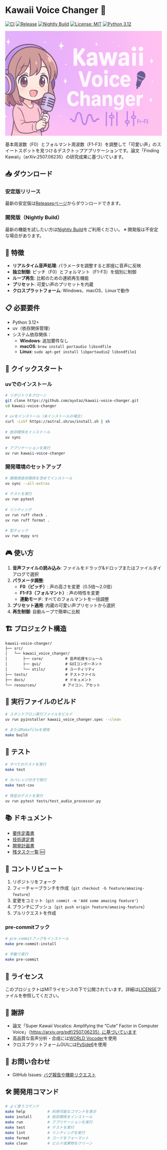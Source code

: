 # Kawaii Voice Changer 🎤

[![CI](https://github.com/ayutaz/kawaii-voice-changer/actions/workflows/ci.yml/badge.svg)](https://github.com/ayutaz/kawaii-voice-changer/actions/workflows/ci.yml)
[![Release](https://github.com/ayutaz/kawaii-voice-changer/actions/workflows/release.yml/badge.svg)](https://github.com/ayutaz/kawaii-voice-changer/actions/workflows/release.yml)
[![Nightly Build](https://github.com/ayutaz/kawaii-voice-changer/actions/workflows/nightly.yml/badge.svg)](https://github.com/ayutaz/kawaii-voice-changer/actions/workflows/nightly.yml)
[![License: MIT](https://img.shields.io/badge/License-MIT-yellow.svg)](https://opensource.org/licenses/MIT)
[![Python 3.12](https://img.shields.io/badge/python-3.12-blue.svg)](https://www.python.org/downloads/)

![](docs/kawaii-voice-changer.png)

基本周波数（F0）とフォルマント周波数（F1-F3）を調整して「可愛い声」のスイートスポットを見つけるデスクトップアプリケーションです。論文「Finding Kawaii」（arXiv:2507.06235）の研究成果に基づいています。

## 📥 ダウンロード

### 安定版リリース
最新の安定版は[Releasesページ](https://github.com/ayutaz/kawaii-voice-changer/releases/latest)からダウンロードできます。

### 開発版（Nightly Build）
最新の機能を試したい方は[Nightly Build](https://github.com/ayutaz/kawaii-voice-changer/releases/tag/nightly)をご利用ください。
※ 開発版は不安定な場合があります。

## 🌟 特徴

- **リアルタイム音声処理**: パラメータを調整すると即座に音声に反映
- **独立制御**: ピッチ（F0）とフォルマント（F1-F3）を個別に制御
- **ループ再生**: 比較のための連続再生機能
- **プリセット**: 可愛い声のプリセットを内蔵
- **クロスプラットフォーム**: Windows、macOS、Linuxで動作

## 📋 必要要件

- Python 3.12+
- uv（依存関係管理）
- システム依存関係：
  - **Windows**: 追加要件なし
  - **macOS**: `brew install portaudio libsndfile`
  - **Linux**: `sudo apt-get install libportaudio2 libsndfile1`

## 🚀 クイックスタート

### uvでのインストール

```bash
# リポジトリをクローン
git clone https://github.com/ayutaz/kawaii-voice-changer.git
cd kawaii-voice-changer

# uvをインストール（未インストールの場合）
curl -LsSf https://astral.sh/uv/install.sh | sh

# 依存関係をインストール
uv sync

# アプリケーションを実行
uv run kawaii-voice-changer
```

### 開発環境のセットアップ

```bash
# 開発用依存関係を含めてインストール
uv sync --all-extras

# テストを実行
uv run pytest

# リンティング
uv run ruff check .
uv run ruff format .

# 型チェック
uv run mypy src
```

## 🎮 使い方

1. **音声ファイルの読み込み**: ファイルをドラッグ&ドロップまたはファイルダイアログで選択
2. **パラメータ調整**:
   - **F0（ピッチ）**: 声の高さを変更（0.5倍〜2.0倍）
   - **F1-F3（フォルマント）**: 声の特性を変更
   - **連動モード**: すべてのフォルマントを一括調整
3. **プリセット適用**: 内蔵の可愛い声プリセットから選択
4. **再生制御**: 自動ループで簡単に比較

## 🏗️ プロジェクト構造

```
kawaii-voice-changer/
├── src/
│   └── kawaii_voice_changer/
│       ├── core/          # 音声処理モジュール
│       ├── gui/           # GUIコンポーネント
│       └── utils/         # ユーティリティ
├── tests/                 # テストファイル
├── docs/                  # ドキュメント
└── resources/            # アイコン、アセット
```

## 🔧 実行ファイルのビルド

```bash
# スタンドアロン実行ファイルをビルド
uv run pyinstaller kawaii_voice_changer.spec --clean

# またはMakefileを使用
make build
```

## 🧪 テスト

```bash
# すべてのテストを実行
make test

# カバレッジ付きで実行
make test-cov

# 特定のテストを実行
uv run pytest tests/test_audio_processor.py
```

## 📚 ドキュメント

- [要件定義書](docs/requirements-specification.md)
- [技術選定書](docs/technical-selection.md)
- [開発計画書](docs/development-plan.md)
- [残タスク一覧](docs/remaining-tasks.md) 🆕

## 🤝 コントリビュート

1. リポジトリをフォーク
2. フィーチャーブランチを作成（`git checkout -b feature/amazing-feature`）
3. 変更をコミット（`git commit -m 'Add some amazing feature'`）
4. ブランチにプッシュ（`git push origin feature/amazing-feature`）
5. プルリクエストを作成

### pre-commitフック

```bash
# pre-commitフックをインストール
make pre-commit-install

# 手動で実行
make pre-commit
```

## 📄 ライセンス

このプロジェクトはMITライセンスの下で公開されています。詳細は[LICENSE](LICENSE)ファイルを参照してください。

## 🙏 謝辞

- 論文「Super Kawaii Vocalics:
Amplifying the “Cute” Factor in Computer Voice」（https://arxiv.org/pdf/2507.06235）に基づいています
- 高品質な音声分析・合成には[WORLD Vocoder](https://github.com/mmorise/World)を使用
- クロスプラットフォームGUIには[PySide6](https://www.qt.io/qt-for-python)を使用

## 📮 お問い合わせ

- GitHub Issues: [バグ報告や機能リクエスト](https://github.com/ayutaz/kawaii-voice-changer/issues)

## 🛠️ 開発用コマンド

```bash
# よく使うコマンド
make help          # 利用可能なコマンドを表示
make install       # 依存関係をインストール
make run           # アプリケーションを実行
make test          # テストを実行
make lint          # リンティングを実行
make format        # コードをフォーマット
make clean         # ビルド成果物をクリーン
```
